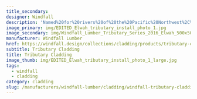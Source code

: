 ```yaml
---
title_secondary:
designer: Windfall
description: 'Named%20for%20rivers%20of%20the%20Pacific%20Northwest%2C%20the%20refined%20and%20modern%A0Tributary%20Cladding%20collection%20includes%20a%20group%20of%20five%20color%20palettes%2C%20each%20with%20three%20variations%20of%20color%20on%20three%20thicknesses%20with%20a%20tongue%20and%20groove%20profile.%20With%20rounded%20edges%20and%20a%20silky%20smooth%20face%2C%20the%20translucent%2C%20low%20VOC%20finish%20simultaneously%20enlivens%20the%20wood%20and%20allows%20the%20natural%20features%20to%20shine%20through.%20Tributary%A0cladding%20has%20rounded%20edges%20and%20a%20smooth%20face.%20Dimensions%3A%207/16%u201D%2C%205/8%u201D%20%26%203/4%u201D%20thick%20x%203-1/2%u201D%20wide%20x%20varying%20lengths%202%27%20to%206%u2019.'
image_primary: img/EDITED_Elwah_tributary_install_photo_1.jpg
image_secondary: img/Windfall_Lumber_Tributary_Series_2016_Elwah_500x500_72dpi_1024x1024.jpg
manufacturer: Windfall Lumber
href: https://windfall.design/collections/cladding/products/tributary-cladding
subtitle: Tributary Cladding
title: Tributary Cladding
image_thumb: img/EDITED_Elwah_tributary_install_photo_1_large.jpg
tags:
  - windfall
  - cladding
category: cladding
slug: /manufacturers/windfall-lumber/cladding/windfall-tributary-cladding
---
```

